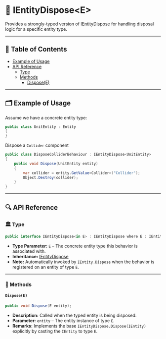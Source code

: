 # 🧩 IEntityDispose&lt;E&gt;

Provides a strongly-typed version of [IEntityDispose](IEntityDispose.md) for handling disposal logic for a
specific entity type.

---

## 📑 Table of Contents

- [Example of Usage](#-example-of-usage)
- [API Reference](#-api-reference)
    - [Type](#-type)
    - [Methods](#-methods)
        - [Dispose(E)](#disposee)

---

## 🗂 Example of Usage

Assume we have a concrete entity type:

```csharp
public class UnitEntity : Entity
{
}
```

Dispose a `Collider` component

```csharp
public class DisposeColliderBehaviour : IEntityDispose<UnitEntity>
{
    public void Dispose(UnitEntity entity)
    {
        var collider = entity.GetValue<Collider>("Collider");
        Object.Destroy(collider);
    }
}
```

---

## 🔍 API Reference

### 🏛️ Type <div id="-type"></div>

```csharp
public interface IEntityDispose<in E> : IEntityDispose where E : IEntity
```

- **Type Parameter:** `E` – The concrete entity type this behavior is associated with.
- **Inheritance:** [IEntityDispose](IEntityDispose.md)
- **Note:** Automatically invoked by `IEntity.Dispose` when the behavior is registered on an entity of type `E`.

---

### 🏹 Methods

#### `Dispose(E)`

```csharp
public void Dispose(E entity);
```

- **Description:** Called when the typed entity is being disposed.
- **Parameter:** `entity` – The entity instance of type `E`.
- **Remarks:** Implements the base `IEntityDispose.Dispose(IEntity)` explicitly by casting the `IEntity` to type `E`.